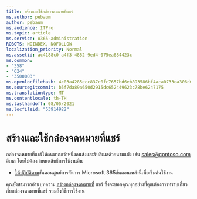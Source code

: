 ```yaml
---
title: สร้างและใช้กล่องจดหมายที่แชร์
ms.author: pebaum
author: pebaum
ms.audience: ITPro
ms.topic: article
ms.service: o365-administration
ROBOTS: NOINDEX, NOFOLLOW
localization_priority: Normal
ms.assetid: ac4188c0-a4f3-4852-9ed4-075ea684423c
ms.common:
- "358"
- "624"
- "3500003"
ms.openlocfilehash: 4c03a4285ecc837c0fc7657bd6eb893586bf4aca0733ea306d6f6c783ff402d6
ms.sourcegitcommit: b5f7da89a650d2915dc652449623c78be6247175
ms.translationtype: MT
ms.contentlocale: th-TH
ms.lasthandoff: 08/05/2021
ms.locfileid: "53914922"
---
```

# <a name="create-and-use-a-shared-mailbox"></a>สร้างและใช้กล่องจดหมายที่แชร์

กล่องจดหมายที่แชร์ให้คนมากกว่าหนึ่งคนส่งและรับอีเมลด้วยนามแฝง เช่น sales@contoso.com อีเมล โดยไม่ต้องกําหนดสิทธิ์การใช้งานอื่น
  
- [ให้ปฏิบัติตาม](https://portal.office.com/AdminPortal/Home#/AssistedGuide/addemailoptions)ขั้นตอนศูนย์การจัดการ Microsoft 365ขั้นตอนเหล่านี้เพื่อเริ่มต้นใช้งาน 

คุณยังสามารถอ่านบทความ [สร้างกล่องจดหมายที่](https://docs.microsoft.com/microsoft-365/admin/email/create-a-shared-mailbox) แชร์ ซึ่งจะบอกคุณทุกอย่างที่คุณต้องการทราบเกี่ยวกับกล่องจดหมายที่แชร์ รวมถึงวิธีการใช้งาน
  